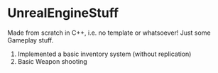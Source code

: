 # UnrealEngineStuff

Made from scratch in C++, i.e. no template or whatsoever! Just some Gameplay stuff.

1. Implemented a basic inventory system (without replication)
2. Basic Weapon shooting